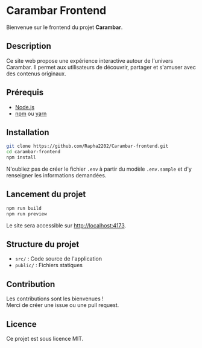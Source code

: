 # Carambar Frontend

Bienvenue sur le frontend du projet **Carambar**.

## Description

Ce site web propose une expérience interactive autour de l'univers Carambar. Il permet aux utilisateurs de découvrir, partager et s'amuser avec des contenus originaux.

## Prérequis

- [Node.js](https://nodejs.org/)
- [npm](https://www.npmjs.com/) ou [yarn](https://yarnpkg.com/)

## Installation

```bash
git clone https://github.com/Rapha2202/Carambar-frontend.git
cd carambar-frontend
npm install
```

N'oubliez pas de créer le fichier `.env` à partir du modèle `.env.sample` et d'y renseigner les informations demandées.

## Lancement du projet

```bash
npm run build
npm run preview
```

Le site sera accessible sur [http://localhost:4173](http://localhost:4173).

## Structure du projet

- `src/` : Code source de l'application
- `public/` : Fichiers statiques

## Contribution

Les contributions sont les bienvenues !  
Merci de créer une issue ou une pull request.

## Licence

Ce projet est sous licence MIT.
